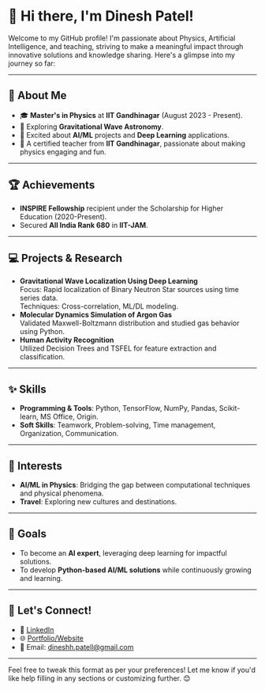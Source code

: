 
# 👋 Hi there, I'm Dinesh Patel!

Welcome to my GitHub profile! I'm passionate about Physics, Artificial Intelligence, and teaching, striving to make a meaningful impact through innovative solutions and knowledge sharing. Here's a glimpse into my journey so far:

---

## 🔭 About Me
- 🎓 **Master's in Physics** at **IIT Gandhinagar** (August 2023 - Present).
- 🌌 Exploring **Gravitational Wave Astronomy**.
- 🧠 Excited about **AI/ML** projects and **Deep Learning** applications.
- 🏫 A certified teacher from **IIT Gandhinagar**, passionate about making physics engaging and fun.

---

## 🏆 Achievements
- **INSPIRE Fellowship** recipient under the Scholarship for Higher Education (2020-Present).
- Secured **All India Rank 680** in **IIT-JAM**.
  
---

## 💻 Projects & Research
- **Gravitational Wave Localization Using Deep Learning**  
   Focus: Rapid localization of Binary Neutron Star sources using time series data.  
   Techniques: Cross-correlation, ML/DL modeling.  
- **Molecular Dynamics Simulation of Argon Gas**  
   Validated Maxwell-Boltzmann distribution and studied gas behavior using Python.  
- **Human Activity Recognition**  
   Utilized Decision Trees and TSFEL for feature extraction and classification.

---

## ✨ Skills
- **Programming & Tools**: Python, TensorFlow, NumPy, Pandas, Scikit-learn, MS Office, Origin.  
- **Soft Skills**: Teamwork, Problem-solving, Time management, Organization, Communication.  

---

## 🌱 Interests
- **AI/ML in Physics**: Bridging the gap between computational techniques and physical phenomena.  
- **Travel**: Exploring new cultures and destinations. 

---

## 🎯 Goals
- To become an **AI expert**, leveraging deep learning for impactful solutions.  
- To develop **Python-based AI/ML solutions** while continuously growing and learning.  

---

## 🤝 Let's Connect!
- 💼 [LinkedIn](www.linkedin.com/in/dineshhpatell)  
- 🌐 [Portfolio/Website](https://dineshpatell.github.io/dineshpatel.github.io/)  
- 📧 Email: dineshh.patell@gmail.com

---

Feel free to tweak this format as per your preferences! Let me know if you'd like help filling in any sections or customizing further. 😊

